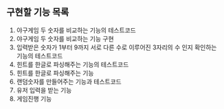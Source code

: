 ## 구현할 기능 목록
1. 야구게임 두 숫자를 비교하는 기능의 테스트코드
2. 야구게임 두 숫자를 비교하는 기능 구현
3. 입력받은 숫자가 1부터 9까지 서로 다른 수로 이루어진 3자리의 수 인지 확인하는 기능의 테스트코드
4. 힌트를 한글로 파싱해주는 기능의 테스트코드
5. 힌트를 한글로 파싱해주는 기능
6. 랜덤숫자를 만들어주는 기능과 테스트코드
7. 유저 입력을 받는 기능
8. 게임진행 기능